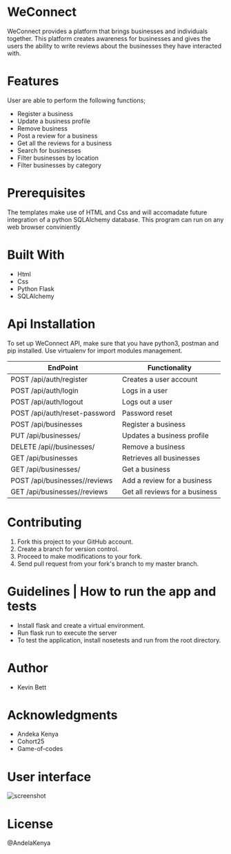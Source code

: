 # WeConnect

WeConnect provides a platform that brings businesses and individuals together. This platform creates awareness for businesses and gives the users the ability to write reviews about the businesses they have interacted with. 

# Features

User are able to perform the following functions;

* Register a business 
* Update a business profile
* Remove business
* Post a review for a business
* Get all the reviews for a business
* Search for businesses
* Filter businesses by location	
* Filter businesses by category

# Prerequisites

The templates make use of HTML and Css and will accomadate future integration of a python SQLAlchemy database. This program can run on any web browser conviniently

# Built With

* Html
* Css
* Python Flask 
* SQLAlchemy

# Api Installation

To set up WeConnect API, make sure that you have python3, postman and pip installed.
Use virtualenv for import modules management.

| EndPoint	| Functionality|
|-----------| -------------|
POST /api/auth/register | Creates a user account
POST /api/auth/login | Logs in a user
POST /api/auth/logout	| Logs out a user
POST /api/auth/reset-password	| Password reset
POST /api/businesses	| Register a business
PUT /api/businesses/<businessId> | Updates a business profile
DELETE /api//businesses/<businessId> | Remove a business
GET  /api/businesses | Retrieves all businesses
GET  /api/businesses/<businessId>| Get a business 
POST  /api/businesses/<businessId>/reviews | Add a review for a business
GET  /api/businesses/<businessId>/reviews | Get all reviews for a business



# Contributing

1. Fork this project to your GitHub account.
2. Create a branch for version control.
3. Proceed to make modifications to your fork.
4. Send pull request from your fork's branch to my master branch.

# Guidelines | How to run the app and tests

- Install flask and create a virtual environment. 
- Run flask run to execute the server 
- To test the application, install nosetests and run from the root directory.

# Author 

* Kevin Bett

# Acknowledgments

* Andeka Kenya
* Cohort25
* Game-of-codes

# User interface

![screenshot](https://github.com/kevinbett/WeConnect/blob/feature/designs/UI/img/login.PNG)

# License

@AndelaKenya
